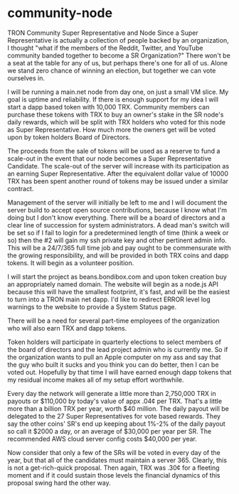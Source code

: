 # community-node
TRON Community Super Representative and Node
Since a Super Representative is actually a collection of people backed by an organization, I thought "what if the members of the Reddit, Twitter, and YouTube community banded together to become a SR Organization?" There won't be a seat at the table for any of us, but perhaps there's one for all of us. Alone we stand zero chance of winning an election, but together we can vote ourselves in.

I will be running a main.net node from day one, on just a small VM slice. My goal is uptime and reliability. If there is enough support for my idea I will start a dapp based token with 10,000 TRX. Community members can purchase these tokens with TRX to buy an owner's stake in the SR node's daily rewards, which will be split with TRX holders who voted for this node as Super Representative. How much more the owners get will be voted upon by token holders Board of Directors.

The proceeds from the sale of tokens will be used as a reserve to fund a scale-out in the event that our node becomes a Super Representative Candidate. The scale-out of the server will increase with its participation as an earning Super Representative. After the equivalent dollar value of 10000 TRX has been spent another round of tokens may be issued under a similar contract.

Management of the server will initially be left to me and I will document the server build to accept open source contributions, because I know what I'm doing but I don't know everything. There will be a board of directors and a clear line of succession for system administrators. A dead man's switch will be set so if I fail to login for a predetermined length of time (think a week or so) then the #2 will gain my ssh private key and other pertinent admin info. This will be a 24/7/365 full time job and pay ought to be commensurate with the growing responsibility, and will be provided in both TRX coins and dapp tokens. It will begin as a volunteer position.

I will start the project as beans.bondibox.com and upon token creation buy an appropriately named domain. The website will begin as a node.js API because this will have the smallest footprint, it's fast, and will be the easiest to turn into a TRON main net dapp. I'd like to redirect ERROR level log warnings to the website to provide a System Status page.

There will be a need for several part-time employees of the organization who will also earn TRX and dapp tokens. 

Token holders will participate in quarterly elections to select members of the board of directors and the lead project admin who is currently me. So if the organization wants to pull an Apple computer on my ass and say that the guy who built it sucks and you think you can do better, then I can be voted out. Hopefully by that time I will have earned enough dapp tokens that my residual income makes all of my setup effort worthwhile.

Every day the network will generate a little more than 2,750,000 TRX in payouts or $110,000 by today's value of appx .04¢ per TRX. That's a little more than a billion TRX per year, worth $40 million. The daily payout will be delegated to the 27 Super Representatives for vote based rewards. They say the other coins' SR's end up keeping about 1%-2% of the daily payout so call it $2000 a day, or an average of $30,000 per year per SR. The recommended AWS cloud server config costs $40,000 per year.

Now consider that only a few of the SRs will be voted in every day of the year, but that all of the candidates must maintain a server 365. Clearly, this is not a get-rich-quick proposal. Then again, TRX was .30¢ for a fleeting moment and if it could sustain those levels the financial dynamics of this proposal swing hard the other way.
